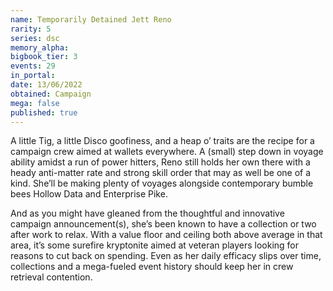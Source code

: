 ```yaml
---
name: Temporarily Detained Jett Reno
rarity: 5
series: dsc
memory_alpha:
bigbook_tier: 3
events: 29
in_portal:
date: 13/06/2022
obtained: Campaign
mega: false
published: true
---
```


A little Tig, a little Disco goofiness, and a heap o’ traits are the recipe for a campaign crew aimed at wallets everywhere. A (small) step down in voyage ability amidst a run of power hitters, Reno still holds her own there with a heady anti-matter rate and strong skill order that may as well be one of a kind. She’ll be making plenty of voyages alongside contemporary bumble bees Hollow Data and Enterprise Pike.

And as you might have gleaned from the thoughtful and innovative campaign announcement(s), she’s been known to have a collection or two after work to relax. With a value floor and ceiling both above average in that area, it’s some surefire kryptonite aimed at veteran players looking for reasons to cut back on spending. Even as her daily efficacy slips over time, collections and a mega-fueled event history should keep her in crew retrieval contention.
